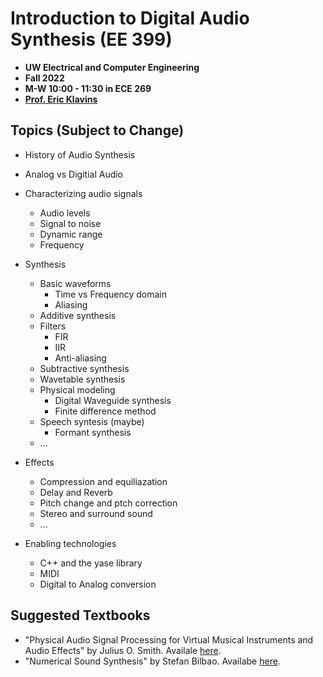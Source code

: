 # Introduction to Digital Audio Synthesis (EE 399)
- **UW Electrical and Computer Engineering**
- **Fall 2022**
- **M-W 10:00 - 11:30 in ECE 269** 
- **[Prof. Eric Klavins](http://klavinslab.org/)**

## Topics (Subject to Change)

- History of Audio Synthesis
 
- Analog vs Digitial Audio

- Characterizing audio signals
  - Audio levels
  - Signal to noise
  - Dynamic range
  - Frequency

- Synthesis
  - Basic waveforms
    - Time vs Frequency domain
    - Aliasing
  - Additive synthesis
  - Filters
    - FIR
    - IIR
    - Anti-aliasing
  - Subtractive synthesis
  - Wavetable synthesis
  - Physical modeling
    - Digital Waveguide synthesis
    - Finite difference method
  - Speech syntesis (maybe)
    - Formant synthesis
  - ...

- Effects
  - Compression and equiliazation
  - Delay and Reverb
  - Pitch change and ptch correction
  - Stereo and surround sound
  - ...

- Enabling technologies
  - C++ and the yase library
  - MIDI
  - Digital to Analog conversion

Suggested Textbooks
---

- "Physical Audio Signal Processing for Virtual Musical Instruments and Audio Effects" by Julius O. Smith. Availale [here](https://ccrma.stanford.edu/~jos/pasp/pasp.html).
- "Numerical Sound Synthesis" by Stefan Bilbao. Availabe [here](https://ccrma.stanford.edu/~bilbao/nssold/booktoplast).

